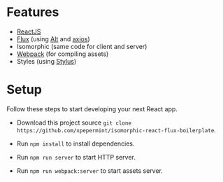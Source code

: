 # Features

* [ReactJS](https://facebook.github.io/react/)
* [Flux](https://facebook.github.io/flux/docs/overview.html) (using [Alt](http://alt.js.org/) and [axios](https://github.com/mzabriskie/axios))
* Isomorphic (same code for client and server)
* [Webpack](http://webpack.github.io) (for compiling assets)
* Styles (using [Stylus](https://learnboost.github.io/stylus/))

# Setup

Follow these steps to start developing your next React app.

* Download this project source `git clone https://github.com/xpepermint/isomorphic-react-flux-boilerplate`.

* Run `npm install` to install dependencies.

* Run `npm run server` to start HTTP server.

* Run `npm run webpack:server` to start assets server.
